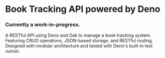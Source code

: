 # Book Tracking API powered by Deno
### Currently a work-in-progress.

A RESTful API using Deno and Oak to manage a book tracking system. Featuring CRUD operations, JSON-based storage, and RESTful routing. Designed with modular architecture and tested with Deno's built-in test runner.